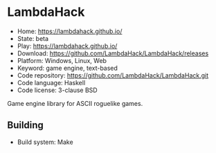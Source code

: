 # LambdaHack

- Home: https://lambdahack.github.io/
- State: beta
- Play: https://lambdahack.github.io/
- Download: https://github.com/LambdaHack/LambdaHack/releases
- Platform: Windows, Linux, Web
- Keyword: game engine, text-based
- Code repository: https://github.com/LambdaHack/LambdaHack.git
- Code language: Haskell
- Code license: 3-clause BSD

Game engine library for ASCII roguelike games.

## Building

- Build system: Make
